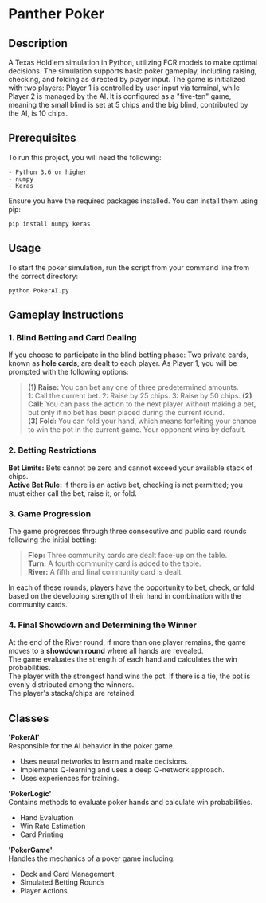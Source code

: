 # Panther Poker

## Description
A Texas Hold'em simulation in Python, utilizing FCR models to make optimal decisions.
The simulation supports basic poker gameplay, including raising, checking, and folding as directed by player input. The game is initialized with two players: Player 1 is controlled by user input via terminal, while Player 2 is managed by the AI. It is configured as a "five-ten" game, meaning the small blind is set at 5 chips and the big blind, contributed by the AI, is 10 chips.

## Prerequisites
To run this project, you will need the following:
```
- Python 3.6 or higher
- numpy
- Keras
```
Ensure you have the required packages installed. You can install them using pip:
```
pip install numpy keras
```

## Usage
To start the poker simulation, run the script from your command line from the correct directory:
```
python PokerAI.py
```

## Gameplay Instructions

### 1. Blind Betting and Card Dealing
If you choose to participate in the blind betting phase: Two private cards, known as **hole cards**, are dealt to each player. As Player 1, you will be prompted with the following options: <br />
> **(1) Raise:** You can bet any one of three predetermined amounts. <br />
  1: Call the current bet.
  2: Raise by 25 chips.
  3: Raise by 50 chips.
> **(2) Call:** You can pass the action to the next player without making a bet, but only if no bet has been placed during the current round. <br />
> **(3) Fold:** You can fold your hand, which means forfeiting your chance to win the pot in the current game. Your opponent wins by default. <br />
### 2. Betting Restrictions
**Bet Limits:** Bets cannot be zero and cannot exceed your available stack of chips. <br />
**Active Bet Rule:** If there is an active bet, checking is not permitted; you must either call the bet, raise it, or fold. <br />
### 3. Game Progression
The game progresses through three consecutive and public card rounds following the initial betting: <br />
> **Flop:** Three community cards are dealt face-up on the table. <br />
> **Turn:** A fourth community card is added to the table. <br />
> **River:** A fifth and final community card is dealt. <br />

In each of these rounds, players have the opportunity to bet, check, or fold based on the developing strength of their hand in combination with the community cards.

### 4. Final Showdown and Determining the Winner
At the end of the River round, if more than one player remains, the game moves to a **showdown round** where all hands are revealed. <br />
The game evaluates the strength of each hand and calculates the win probabilities. <br />
The player with the strongest hand wins the pot. If there is a tie, the pot is evenly distributed among the winners.<br />
The player's stacks/chips are retained.<br />

## Classes
**'PokerAI'** <br />
Responsible for the AI behavior in the poker game. <br />
- Uses neural networks to learn and make decisions. <br />
- Implements Q-learning and uses a deep Q-network approach. <br />
- Uses experiences for training. <br />

**'PokerLogic'** <br />
Contains methods to evaluate poker hands and calculate win probabilities. <br />
- Hand Evaluation <br />
- Win Rate Estimation <br />
- Card Printing <br />

**'PokerGame'** <br />
Handles the mechanics of a poker game including: <br />
- Deck and Card Management <br />
- Simulated Betting Rounds <br />
- Player Actions <br />




